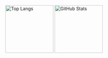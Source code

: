 <img src="https://github-readme-stats.vercel.app/api/top-langs/?username=MasatakaItoh&theme=onedark" alt="Top Langs" height="150px" />

<img src="https://github-readme-stats.vercel.app/api?username=MasatakaItoh&theme=onedark&show_icons=true" alt="GitHub Stats" height="150px" />
